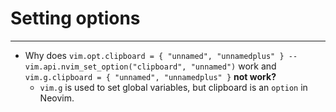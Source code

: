 # Setting options


---
- Why does `vim.opt.clipboard = { "unnamed", "unnamedplus" } -- vim.api.nvim_set_option("clipboard", "unnamed")` work and `vim.g.clipboard = { "unnamed", "unnamedplus" }` **not work?**
	- `vim.g` is used to set global variables, but clipboard is an `option` in Neovim. 